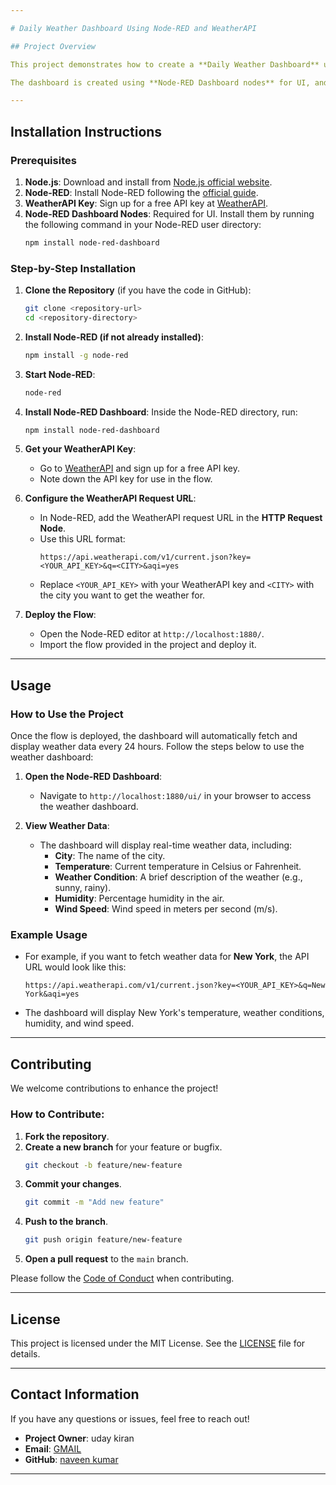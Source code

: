```yaml
---

# Daily Weather Dashboard Using Node-RED and WeatherAPI

## Project Overview

This project demonstrates how to create a **Daily Weather Dashboard** using [Node-RED](https://nodered.org/) and [WeatherAPI](https://www.weatherapi.com/). The dashboard fetches real-time weather data for a user-selected city and displays current temperature, weather condition, wind speed, and humidity. The data updates automatically every 24 hours, ensuring users have up-to-date weather information.

The dashboard is created using **Node-RED Dashboard nodes** for UI, and it connects to the WeatherAPI to fetch live weather data.

---
```


## Installation Instructions

### Prerequisites

1. **Node.js**: Download and install from [Node.js official website](https://nodejs.org/).
2. **Node-RED**: Install Node-RED following the [official guide](https://nodered.org/docs/getting-started/).
3. **WeatherAPI Key**: Sign up for a free API key at [WeatherAPI](https://www.weatherapi.com/signup.aspx).
4. **Node-RED Dashboard Nodes**: Required for UI. Install them by running the following command in your Node-RED user directory:
   ```bash
   npm install node-red-dashboard
   ```

### Step-by-Step Installation

1. **Clone the Repository** (if you have the code in GitHub):
   ```bash
   git clone <repository-url>
   cd <repository-directory>
   ```

2. **Install Node-RED (if not already installed)**:
   ```bash
   npm install -g node-red
   ```

3. **Start Node-RED**:
   ```bash
   node-red
   ```

4. **Install Node-RED Dashboard**:
   Inside the Node-RED directory, run:
   ```bash
   npm install node-red-dashboard
   ```

5. **Get your WeatherAPI Key**:
   - Go to [WeatherAPI](https://www.weatherapi.com/signup.aspx) and sign up for a free API key.
   - Note down the API key for use in the flow.

6. **Configure the WeatherAPI Request URL**:
   - In Node-RED, add the WeatherAPI request URL in the **HTTP Request Node**.
   - Use this URL format:
     ```
     https://api.weatherapi.com/v1/current.json?key=<YOUR_API_KEY>&q=<CITY>&aqi=yes
     ```
   - Replace `<YOUR_API_KEY>` with your WeatherAPI key and `<CITY>` with the city you want to get the weather for.

7. **Deploy the Flow**:
   - Open the Node-RED editor at `http://localhost:1880/`.
   - Import the flow provided in the project and deploy it.

---

## Usage

### How to Use the Project

Once the flow is deployed, the dashboard will automatically fetch and display weather data every 24 hours. Follow the steps below to use the weather dashboard:

1. **Open the Node-RED Dashboard**:
   - Navigate to `http://localhost:1880/ui/` in your browser to access the weather dashboard.

2. **View Weather Data**:
   - The dashboard will display real-time weather data, including:
     - **City**: The name of the city.
     - **Temperature**: Current temperature in Celsius or Fahrenheit.
     - **Weather Condition**: A brief description of the weather (e.g., sunny, rainy).
     - **Humidity**: Percentage humidity in the air.
     - **Wind Speed**: Wind speed in meters per second (m/s).

### Example Usage

- For example, if you want to fetch weather data for **New York**, the API URL would look like this:
  ```
  https://api.weatherapi.com/v1/current.json?key=<YOUR_API_KEY>&q=New York&aqi=yes
  ```
- The dashboard will display New York's temperature, weather conditions, humidity, and wind speed.

---

## Contributing

We welcome contributions to enhance the project!

### How to Contribute:

1. **Fork the repository**.
2. **Create a new branch** for your feature or bugfix.
   ```bash
   git checkout -b feature/new-feature
   ```
3. **Commit your changes**.
   ```bash
   git commit -m "Add new feature"
   ```
4. **Push to the branch**.
   ```bash
   git push origin feature/new-feature
   ```
5. **Open a pull request** to the `main` branch.

Please follow the [Code of Conduct](CODE_OF_CONDUCT.md) when contributing.

---

## License

This project is licensed under the MIT License. See the [LICENSE](LICENSE) file for details.

---

## Contact Information

If you have any questions or issues, feel free to reach out!

- **Project Owner**: uday kiran 
- **Email**: [GMAIL](pinaganinaveenkumar@gmail.com)
- **GitHub**: [naveen kumar](https://github.com/naveenkumarpinagani)

---
